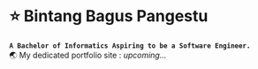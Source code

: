 # ⭐ Bintang Bagus Pangestu
**`A Bachelor of Informatics Aspiring to be a Software Engineer.`**  
🌏 My dedicated portfolio site : *upcoming...*

